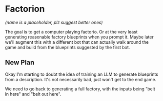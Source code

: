 # Factorion

_(name is a placeholder, plz suggest better ones)_

The goal is to get a computer playing factorio. Or at the very least generating
reasonable factory blueprints when you prompt it. Maybe later we'll augment
this with a different bot that can actually walk around the game and build from
the blueprints suggested by the first bot.

## New Plan

Okay I'm starting to doubt the idea of training an LLM to generate blueprints
from a description. It's not necessarily bad, just won't get to the end game.

We need to go back to generating a full factory, with the inputs being "belt in
here" and "belt out here".
